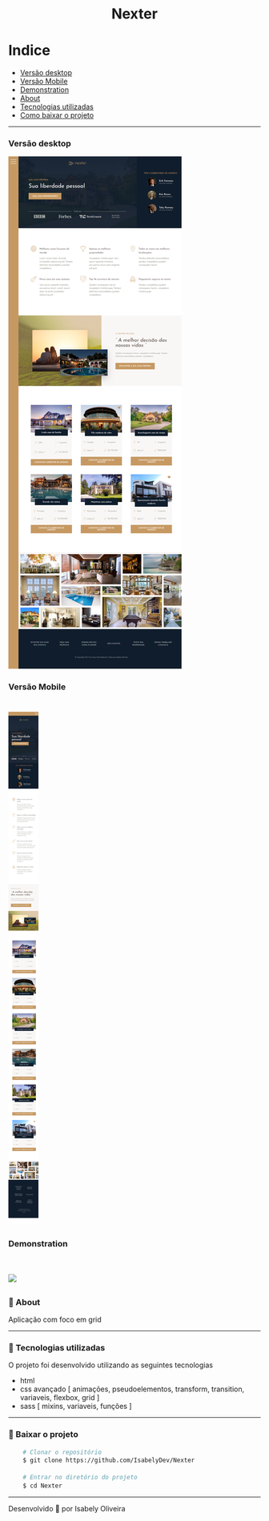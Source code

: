 <h1 align="center"> Nexter </h1>

# Indice

- [ Versão desktop ](#-Versão-desktop)
- [ Versão Mobile ](#-Versão-Mobile)
- [ Demonstration ](#-Demonstration)
- [ About ](#-About)
- [ Tecnologias utilizadas ](#-Tecnologias-utilizadas)
- [ Como baixar o projeto ](#-Baixar-o-projeto)

---

### Versão desktop
<p>
    <img src="./img/desktop.png" /> 
</p>

### Versão Mobile
<h1> 
    <img src="./img/mobile.png" /> 
</h1>

### Demonstration
<h1> 
    <img src="./img/nexter.gif" /> 
</h1>

### 🌴 About

Aplicação com foco em grid

---
### 🚀 Tecnologias utilizadas 

O projeto foi desenvolvido utilizando as seguintes tecnologias

- html
- css avançado [ animações, pseudoelementos, transform, transition, variaveis, flexbox, grid ]
- sass [ mixins, variaveis, funções ]

---
### 📂 Baixar o projeto 

```bash
    # Clonar o repositório
    $ git clone https://github.com/IsabelyDev/Nexter

    # Entrar no diretório do projeto
    $ cd Nexter

```

---
Desenvolvido 💜  por Isabely Oliveira 
